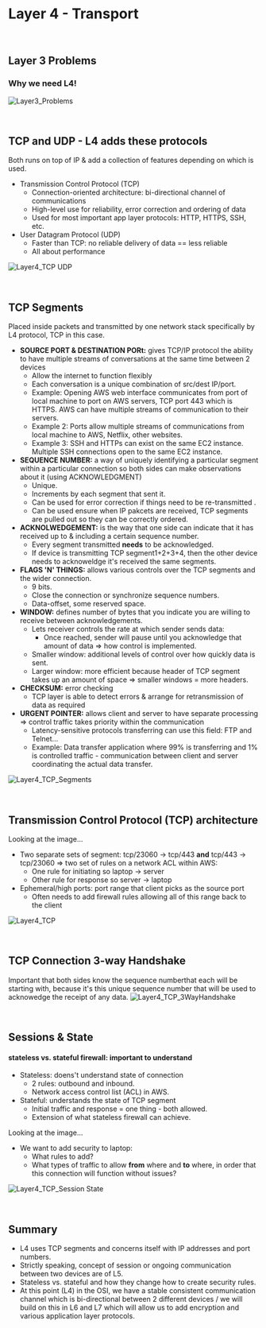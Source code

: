 # Layer 4 - Transport

<br>

## Layer 3 Problems
### Why we need L4!
![Layer3_Problems](https://user-images.githubusercontent.com/72099370/167973559-b1e5a0aa-a15a-44d7-a243-af46541ea75b.png)

<br>

## TCP and UDP - L4 adds these protocols
Both runs on top of IP & add a collection of features depending on which is used.
- Transmission Control Protocol (TCP)
  - Connection-oriented architecture: bi-directional channel of communications
  - High-level use for reliability, error correction and ordering of data
  - Used for most important app layer protocols: HTTP, HTTPS, SSH, etc.
- User Datagram Protocol (UDP)
  - Faster than TCP: no reliable delivery of data == less reliable
  - All about performance
  
![Layer4_TCP UDP](https://user-images.githubusercontent.com/72099370/167973897-f758d06a-fc7f-4c29-9919-4ab747b1a464.png)

<br>

## TCP Segments
Placed inside packets and transmitted by one network stack specifically by L4 protocol, TCP in this case.
- **SOURCE PORT & DESTINATION PORt:** gives TCP/IP protocol the ability to have multiple streams of conversations at the same time between 2 devices
  - Allow the internet to function flexibly 
  - Each conversation is a unique combination of src/dest IP/port.
  - Example: Opening AWS web interface communicates from port of local machine to port on AWS servers, TCP port 443 which is HTTPS. AWS can have multiple streams of communication to their servers.
  - Example 2: Ports allow multiple streams of communications from local machine to AWS, Netflix, other websites. 
  - Example 3: SSH and HTTPs can exist on the same EC2 instance. Multiple SSH connections open to the same EC2 instance.
- **SEQUENCE NUMBER:** a way of uniquely identifying a particular segment within a particular connection so both sides can make observations about it (using ACKNOWLEDGMENT)
  - Unique.
  - Increments by each segment that sent it. 
  - Can be used for error correction if things need to be re-transmitted .
  - Can be used ensure when IP pakcets are received, TCP segments are pulled out so they can be correctly ordered.
- **ACKNOLWEDGEMENT:** is the way that one side can indicate that it has received up to & including a certain sequence number.
  - Every segment transmitted **needs** to be acknowledged.
  - If device is transmitting TCP segment1+2+3+4, then the other device needs to acknoweldge it's received the same segments.
- **FLAGS 'N' THINGS:** allows various controls over the  TCP segments and the wider connection.
  - 9 bits.
  - Close the connection or synchronize sequence numbers.
  - Data-offset, some reserved space.
- **WINDOW:** defines number of bytes that you indicate you are willing to receive between acknowledgements.
  - Lets receiver controls the rate at which sender sends data:
    - Once reached, sender will pause until you acknowledge that amount of data => how control is implemented.
  - Smaller window: additional levels of control over how quickly data is sent.
  - Larger window: more efficient because header of TCP segment takes up an amount of space => smaller windows = more headers.
- **CHECKSUM:** error checking  
  - TCP layer is able to detect errors & arrange for retransmission of data as required
- **URGENT POINTER:** allows client and server to have separate processing => control traffic takes priority within the communication
  - Latency-sensitive protocols transferring can use this field: FTP and Telnet...
  - Example: Data transfer application where 99% is transferring and 1% is controlled traffic - communication between client and server coordinating the actual data transfer. 

![Layer4_TCP_Segments](https://user-images.githubusercontent.com/72099370/167974375-61e06692-e24d-49e9-823e-f048433992b8.png)

<br>

## Transmission Control Protocol (TCP) architecture
Looking at the image...
- Two separate sets of segment: tcp/23060 -> tcp/443 **and** tcp/443 -> tcp/23060 => two set of rules on a network ACL within AWS:
  - One rule for initiating so laptop -> server 
  - Other rule for response so server -> laptop
- Ephemeral/high ports: port range that client picks as the source port
  - Often needs to add firewall rules allowing all of this range back to the client
   
![Layer4_TCP](https://user-images.githubusercontent.com/72099370/167977350-1f9702a9-87ee-4587-9021-8664d6bf504a.png)

<br>

## TCP Connection 3-way Handshake
Important that both sides know the sequence numberthat each will be starting with, because it's this unique sequence number that will be used to acknowedge the receipt of any data. 
![Layer4_TCP_3WayHandshake](https://user-images.githubusercontent.com/72099370/167980171-4419ded5-2174-46be-9ef9-091efc79f4ed.png)

<br>

## Sessions & State

#### stateless vs. stateful firewall: important to understand
- Stateless: doens't understand state of connection
  - 2 rules: outbound and inbound.
  - Network access control list (ACL) in AWS.
- Stateful: understands the state of TCP segment
  - Initial traffic and response = one thing - both allowed.
  - Extension of what stateless firewall can achieve.
  
Looking at the image...

- We want to add security to laptop:
  - What rules to add?
  - What types of traffic to allow **from** where and **to** where, in order that this connection will function without issues?
  
![Layer4_TCP_Session State](https://user-images.githubusercontent.com/72099370/167984840-4cc12536-d1af-42fe-bc65-322a00e3e1f4.png)

<br>

## Summary
- L4 uses TCP segments and concerns itself with IP addresses and port numbers. 
- Strictly speaking, concept of session or ongoing communication between two devices are of L5.
- Stateless vs. stateful and how they change how to create security rules.
- At this point (L4) in the OSI, we have a stable consistent communication channel which is bi-directional between 2 different devices / we will build on this in L6 and L7 which will allow us to add encryption and various application layer protocols.

